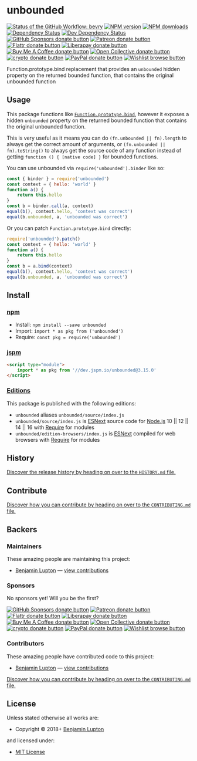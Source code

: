 <!-- TITLE/ -->

<h1>unbounded</h1>

<!-- /TITLE -->


<!-- BADGES/ -->

<span class="badge-githubworkflow"><a href="https://github.com/bevry/unbounded/actions?query=workflow%3Abevry" title="View the status of this project's GitHub Workflow: bevry"><img src="https://github.com/bevry/unbounded/workflows/bevry/badge.svg" alt="Status of the GitHub Workflow: bevry" /></a></span>
<span class="badge-npmversion"><a href="https://npmjs.org/package/unbounded" title="View this project on NPM"><img src="https://img.shields.io/npm/v/unbounded.svg" alt="NPM version" /></a></span>
<span class="badge-npmdownloads"><a href="https://npmjs.org/package/unbounded" title="View this project on NPM"><img src="https://img.shields.io/npm/dm/unbounded.svg" alt="NPM downloads" /></a></span>
<span class="badge-daviddm"><a href="https://david-dm.org/bevry/unbounded" title="View the status of this project's dependencies on DavidDM"><img src="https://img.shields.io/david/bevry/unbounded.svg" alt="Dependency Status" /></a></span>
<span class="badge-daviddmdev"><a href="https://david-dm.org/bevry/unbounded#info=devDependencies" title="View the status of this project's development dependencies on DavidDM"><img src="https://img.shields.io/david/dev/bevry/unbounded.svg" alt="Dev Dependency Status" /></a></span>
<br class="badge-separator" />
<span class="badge-githubsponsors"><a href="https://github.com/sponsors/balupton" title="Donate to this project using GitHub Sponsors"><img src="https://img.shields.io/badge/github-donate-yellow.svg" alt="GitHub Sponsors donate button" /></a></span>
<span class="badge-patreon"><a href="https://patreon.com/bevry" title="Donate to this project using Patreon"><img src="https://img.shields.io/badge/patreon-donate-yellow.svg" alt="Patreon donate button" /></a></span>
<span class="badge-flattr"><a href="https://flattr.com/profile/balupton" title="Donate to this project using Flattr"><img src="https://img.shields.io/badge/flattr-donate-yellow.svg" alt="Flattr donate button" /></a></span>
<span class="badge-liberapay"><a href="https://liberapay.com/bevry" title="Donate to this project using Liberapay"><img src="https://img.shields.io/badge/liberapay-donate-yellow.svg" alt="Liberapay donate button" /></a></span>
<span class="badge-buymeacoffee"><a href="https://buymeacoffee.com/balupton" title="Donate to this project using Buy Me A Coffee"><img src="https://img.shields.io/badge/buy%20me%20a%20coffee-donate-yellow.svg" alt="Buy Me A Coffee donate button" /></a></span>
<span class="badge-opencollective"><a href="https://opencollective.com/bevry" title="Donate to this project using Open Collective"><img src="https://img.shields.io/badge/open%20collective-donate-yellow.svg" alt="Open Collective donate button" /></a></span>
<span class="badge-crypto"><a href="https://bevry.me/crypto" title="Donate to this project using Cryptocurrency"><img src="https://img.shields.io/badge/crypto-donate-yellow.svg" alt="crypto donate button" /></a></span>
<span class="badge-paypal"><a href="https://bevry.me/paypal" title="Donate to this project using Paypal"><img src="https://img.shields.io/badge/paypal-donate-yellow.svg" alt="PayPal donate button" /></a></span>
<span class="badge-wishlist"><a href="https://bevry.me/wishlist" title="Buy an item on our wishlist for us"><img src="https://img.shields.io/badge/wishlist-donate-yellow.svg" alt="Wishlist browse button" /></a></span>

<!-- /BADGES -->


<!-- DESCRIPTION/ -->

Function.prototype.bind replacement that provides an `unbounded` hidden property on the returned bounded function, that contains the original unbounded function

<!-- /DESCRIPTION -->


## Usage

This package functions like [`Function.prototype.bind`](https://devdocs.io/javascript/global_objects/function/bind), however it exposes a hidden `unbounded` property on the returned bounded function that contains the original unbounded function.

This is very useful as it means you can do `(fn.unbounded || fn).length` to always get the correct amount of arguments, or `(fn.unbounded || fn).toString()` to always get the source code of any function instead of getting `function () { [native code] }` for bounded functions.

You can use unbounded via `require('unbounded').binder` like so:

```javascript
const { binder } = require('unbounded')
const context = { hello: 'world' }
function a() {
    return this.hello
}
const b = binder.call(a, context)
equal(b(), context.hello, 'context was correct')
equal(b.unbounded, a, 'unbounded was correct')
```

Or you can patch `Function.prototype.bind` directly:

```javascript
require('unbounded').patch()
const context = { hello: 'world' }
function a() {
    return this.hello
}
const b = a.bind(context)
equal(b(), context.hello, 'context was correct')
equal(b.unbounded, a, 'unbounded was correct')
```

<!-- INSTALL/ -->

<h2>Install</h2>

<a href="https://npmjs.com" title="npm is a package manager for javascript"><h3>npm</h3></a>
<ul>
<li>Install: <code>npm install --save unbounded</code></li>
<li>Import: <code>import * as pkg from ('unbounded')</code></li>
<li>Require: <code>const pkg = require('unbounded')</code></li>
</ul>

<a href="https://jspm.io" title="Native ES Modules CDN"><h3>jspm</h3></a>

``` html
<script type="module">
    import * as pkg from '//dev.jspm.io/unbounded@3.15.0'
</script>
```

<h3><a href="https://editions.bevry.me" title="Editions are the best way to produce and consume packages you care about.">Editions</a></h3>

<p>This package is published with the following editions:</p>

<ul><li><code>unbounded</code> aliases <code>unbounded/source/index.js</code></li>
<li><code>unbounded/source/index.js</code> is <a href="https://en.wikipedia.org/wiki/ECMAScript#ES.Next" title="ECMAScript Next">ESNext</a> source code for <a href="https://nodejs.org" title="Node.js is a JavaScript runtime built on Chrome's V8 JavaScript engine">Node.js</a> 10 || 12 || 14 || 16 with <a href="https://nodejs.org/dist/latest-v5.x/docs/api/modules.html" title="Node/CJS Modules">Require</a> for modules</li>
<li><code>unbounded/edition-browsers/index.js</code> is <a href="https://en.wikipedia.org/wiki/ECMAScript#ES.Next" title="ECMAScript Next">ESNext</a> compiled for web browsers with <a href="https://nodejs.org/dist/latest-v5.x/docs/api/modules.html" title="Node/CJS Modules">Require</a> for modules</li></ul>

<!-- /INSTALL -->


<!-- HISTORY/ -->

<h2>History</h2>

<a href="https://github.com/bevry/unbounded/blob/master/HISTORY.md#files">Discover the release history by heading on over to the <code>HISTORY.md</code> file.</a>

<!-- /HISTORY -->


<!-- CONTRIBUTE/ -->

<h2>Contribute</h2>

<a href="https://github.com/bevry/unbounded/blob/master/CONTRIBUTING.md#files">Discover how you can contribute by heading on over to the <code>CONTRIBUTING.md</code> file.</a>

<!-- /CONTRIBUTE -->


<!-- BACKERS/ -->

<h2>Backers</h2>

<h3>Maintainers</h3>

These amazing people are maintaining this project:

<ul><li><a href="https://balupton.com">Benjamin Lupton</a> — <a href="https://github.com/bevry/unbounded/commits?author=balupton" title="View the GitHub contributions of Benjamin Lupton on repository bevry/unbounded">view contributions</a></li></ul>

<h3>Sponsors</h3>

No sponsors yet! Will you be the first?

<span class="badge-githubsponsors"><a href="https://github.com/sponsors/balupton" title="Donate to this project using GitHub Sponsors"><img src="https://img.shields.io/badge/github-donate-yellow.svg" alt="GitHub Sponsors donate button" /></a></span>
<span class="badge-patreon"><a href="https://patreon.com/bevry" title="Donate to this project using Patreon"><img src="https://img.shields.io/badge/patreon-donate-yellow.svg" alt="Patreon donate button" /></a></span>
<span class="badge-flattr"><a href="https://flattr.com/profile/balupton" title="Donate to this project using Flattr"><img src="https://img.shields.io/badge/flattr-donate-yellow.svg" alt="Flattr donate button" /></a></span>
<span class="badge-liberapay"><a href="https://liberapay.com/bevry" title="Donate to this project using Liberapay"><img src="https://img.shields.io/badge/liberapay-donate-yellow.svg" alt="Liberapay donate button" /></a></span>
<span class="badge-buymeacoffee"><a href="https://buymeacoffee.com/balupton" title="Donate to this project using Buy Me A Coffee"><img src="https://img.shields.io/badge/buy%20me%20a%20coffee-donate-yellow.svg" alt="Buy Me A Coffee donate button" /></a></span>
<span class="badge-opencollective"><a href="https://opencollective.com/bevry" title="Donate to this project using Open Collective"><img src="https://img.shields.io/badge/open%20collective-donate-yellow.svg" alt="Open Collective donate button" /></a></span>
<span class="badge-crypto"><a href="https://bevry.me/crypto" title="Donate to this project using Cryptocurrency"><img src="https://img.shields.io/badge/crypto-donate-yellow.svg" alt="crypto donate button" /></a></span>
<span class="badge-paypal"><a href="https://bevry.me/paypal" title="Donate to this project using Paypal"><img src="https://img.shields.io/badge/paypal-donate-yellow.svg" alt="PayPal donate button" /></a></span>
<span class="badge-wishlist"><a href="https://bevry.me/wishlist" title="Buy an item on our wishlist for us"><img src="https://img.shields.io/badge/wishlist-donate-yellow.svg" alt="Wishlist browse button" /></a></span>

<h3>Contributors</h3>

These amazing people have contributed code to this project:

<ul><li><a href="https://balupton.com">Benjamin Lupton</a> — <a href="https://github.com/bevry/unbounded/commits?author=balupton" title="View the GitHub contributions of Benjamin Lupton on repository bevry/unbounded">view contributions</a></li></ul>

<a href="https://github.com/bevry/unbounded/blob/master/CONTRIBUTING.md#files">Discover how you can contribute by heading on over to the <code>CONTRIBUTING.md</code> file.</a>

<!-- /BACKERS -->


<!-- LICENSE/ -->

<h2>License</h2>

Unless stated otherwise all works are:

<ul><li>Copyright &copy; 2018+ <a href="https://balupton.com">Benjamin Lupton</a></li></ul>

and licensed under:

<ul><li><a href="http://spdx.org/licenses/MIT.html">MIT License</a></li></ul>

<!-- /LICENSE -->

